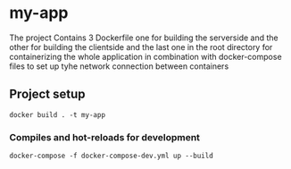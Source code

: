 # my-app
 The project Contains 3 Dockerfile one for building the serverside and the other for building the clientside and the last one in the root directory for containerizing the whole application in combination with docker-compose files to set up tyhe network connection between containers 
## Project setup
```
docker build . -t my-app
```

### Compiles and hot-reloads for development
```
docker-compose -f docker-compose-dev.yml up --build
```
